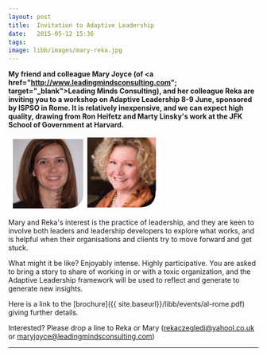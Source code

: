 ```yaml
---
layout: post
title:  Invitation to Adaptive Leadership
date:   2015-05-12 15:36
tags:  
image: libb/images/mary-reka.jpg
---
```


**My friend and colleague Mary Joyce (of <a href="http://www.leadingmindsconsulting.com"; target="_blank">Leading Minds Consulting</a>), and her colleague Reka are inviting you to a workshop on Adaptive Leadership 8-9 June, sponsored by ISPSO in Rome. It is relatively inexpensive, and we can expect high quality, drawing from Ron Heifetz and Marty Linsky's work at the JFK School of Government at Harvard.**

![](/libb/images/mary-reka.jpg)

Mary and Reka's interest is the practice of leadership, and they are keen to involve both leaders and leadership developers to explore what works, and is helpful when their organisations and clients try to move forward and get stuck.

What might it be like? Enjoyably intense. Highly participative. You are asked to bring a story to share of working in or with a toxic organization, and the Adaptive Leadership framework will be used to reflect and generate to generate new insights. 

Here is a link to the [brochure]({{ site.baseurl}}/libb/events/al-rome.pdf) giving further details. 

Interested? Please drop a line to Reka or Mary (rekaczegledi@yahool.co.uk or maryjoyce@leadingmindsconsulting.com)

__________________
